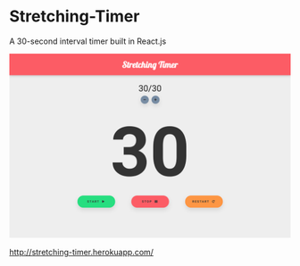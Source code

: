 # Stretching-Timer
A 30-second interval timer built in React.js

![Stretching Timer screenshot](/public/timer.png)

http://stretching-timer.herokuapp.com/
